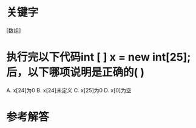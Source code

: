 # 关键字

[数组]

# 执行完以下代码int [ ] x = new int[25];后，以下哪项说明是正确的( )

A. x[24]为0
B. x[24]未定义
C. x[25]为0
D. x[0]为空


# 参考解答
